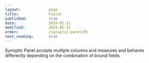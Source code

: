 ```yaml
---
layout:             page
title:              Fields
published:          true
date:               2024-05-11
modified:           2024-05-11
order:              /synoptic-panel/05
next_reading:       true
---
```

Synoptic Panel accepts multiple columns and measures and behaves differently depending on the combination of bound fields.